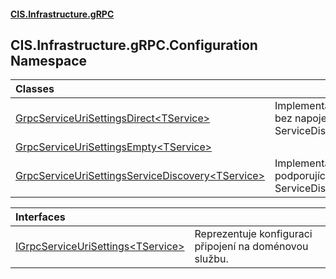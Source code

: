 #### [CIS.Infrastructure.gRPC](index.md 'index')

## CIS.Infrastructure.gRPC.Configuration Namespace

| Classes | |
| :--- | :--- |
| [GrpcServiceUriSettingsDirect&lt;TService&gt;](CIS.Infrastructure.gRPC.Configuration.GrpcServiceUriSettingsDirect_TService_.md 'CIS.Infrastructure.gRPC.Configuration.GrpcServiceUriSettingsDirect<TService>') | Implementace bez napojení na ServiceDiscovery. |
| [GrpcServiceUriSettingsEmpty&lt;TService&gt;](CIS.Infrastructure.gRPC.Configuration.GrpcServiceUriSettingsEmpty_TService_.md 'CIS.Infrastructure.gRPC.Configuration.GrpcServiceUriSettingsEmpty<TService>') | |
| [GrpcServiceUriSettingsServiceDiscovery&lt;TService&gt;](CIS.Infrastructure.gRPC.Configuration.GrpcServiceUriSettingsServiceDiscovery_TService_.md 'CIS.Infrastructure.gRPC.Configuration.GrpcServiceUriSettingsServiceDiscovery<TService>') | Implementace podporující ServiceDiscovery. |

| Interfaces | |
| :--- | :--- |
| [IGrpcServiceUriSettings&lt;TService&gt;](CIS.Infrastructure.gRPC.Configuration.IGrpcServiceUriSettings_TService_.md 'CIS.Infrastructure.gRPC.Configuration.IGrpcServiceUriSettings<TService>') | Reprezentuje konfiguraci připojení na doménovou službu. |
